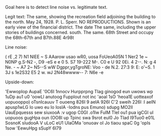 Goal here is to detect line noise vs. legitimate text.

Legit text:
The same, showing the recreation field adjoining the building to
the north.
May 24, 1928.
P. L. Sperr.
NO REPRODUCTIONS.
Shown is an early view of the financial district. The date
The same, including the upper stories of buildings concerned.
south.
The same.
68th Street and occupy the 68th-67th and B7th.88E 4r98t


Line noise:

( rE ,2  7)  N1  NlEE ~ S
AAarow usao wR0,
uosa FoUeoA05N 1
Ner2 1e ~ N0NP g.S-N2  -, D9 -eS e e 0 5.
S7  19-222 M-. C0 e U 92
0Ei. 4 2--. N: g 4 Ne. - ~
A7
2~ N5--S
wW Dgppr,ygTgroNE:
Voo - de
N.2. 27:3
9:  E:  o'~S.
1 3J  s
1e2S32
E5 2  w. wJ
2N48wwww--
7: N6e -e


Upside-down:

'EwwopIop AupaE
'0C6I 1nnocv
Hurpprpng TIag ginogod eun uwows wp 1uDp au1
u0 'oowLl anutoog FuppIout not inc 'aoal 1sO 'heoa1E uotteaxof
uopuooppo) oTsnIcauuv T ouoeng
826I 9 aeIA
926I C'2 sweih
226I :I aeIN
apusp1wLG Io uwo eu Io IosIA
-Iodns pus Emuno) sdupg MO2II UauEpquesss sew siuxooA :v ugop C0GI
.o1Iw FuIM TIeI ou1 pua igCGI uI uopuoos gugHpa oun (OO8I up Tpinc
swa 9srot euI0 Jo TIad I9Tuo0 e01L SosnoK sIudooA V uLoC eU1 UIaOMa
'onuoav oI Jo tiaou spaC 0g 'opIs 1sow 'EewuHpg sSupY 6I79
